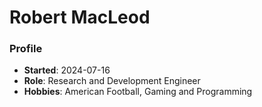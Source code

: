 # Robert MacLeod

### Profile

- **Started**: 2024-07-16
- **Role**: Research and Development Engineer
- **Hobbies**: American Football, Gaming and Programming

